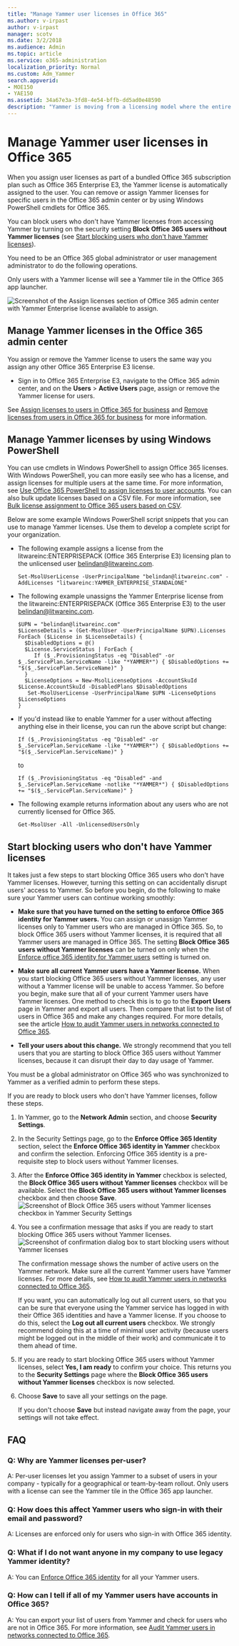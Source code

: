 ```yaml
---
title: "Manage Yammer user licenses in Office 365"
ms.author: v-irpast
author: v-irpast
manager: scotv
ms.date: 3/2/2018
ms.audience: Admin
ms.topic: article
ms.service: o365-administration
localization_priority: Normal
ms.custom: Adm_Yammer
search.appverid:
- MOE150
- YAE150
ms.assetid: 34a67e3a-3fd8-4e54-bffb-dd5ad0e48590
description: "Yammer is moving from a licensing model where the entire Office 365 subscription is licensed as a whole, to a model where you can assign licenses for each user. "
---
```


# Manage Yammer user licenses in Office 365

When you assign user licenses as part of a bundled Office 365 subscription plan such as Office 365 Enterprise E3, the Yammer license is automatically assigned to the user. You can remove or assign Yammer licenses for specific users in the Office 365 admin center or by using Windows PowerShell cmdlets for Office 365.
  
You can block users who don't have Yammer licenses from accessing Yammer by turning on the security setting **Block Office 365 users without Yammer licenses** (see [Start blocking users who don't have Yammer licenses](manage-yammer-user-licenses-in-office-365.md#StartBlocking)).
  
You need to be an Office 365 global administrator or user management administrator to do the following operations.
  
Only users with a Yammer license will see a Yammer tile in the Office 365 app launcher. 
  
![Screenshot of the Assign licenses section of Office 365 admin center with Yammer Enterprise license available to assign.](/Office365/Admin/media/33a074a6-6141-4293-89b2-17c0845c7020.png)
  
## Manage Yammer licenses in the Office 365 admin center

You assign or remove the Yammer license to users the same way you assign any other Office 365 Enterprise E3 license.
  
- Sign in to Office 365 Enterprise E3, navigate to the Office 365 admin center, and on the **Users** > **Active Users** page, assign or remove the Yammer license for users. 
    
See [Assign licenses to users in Office 365 for business](https://support.office.com/article/997596b5-4173-4627-b915-36abac6786dc) and [Remove licenses from users in Office 365 for business](https://support.office.com/article/9b497c85-d0a4-4735-80fa-d3565bc05bd1) for more information. 
  
## Manage Yammer licenses by using Windows PowerShell

You can use cmdlets in Windows PowerShell to assign Office 365 licenses. With Windows PowerShell, you can more easily see who has a license, and assign licenses for multiple users at the same time. For more information, see [Use Office 365 PowerShell to assign licenses to user accounts](https://go.microsoft.com/fwlink/?LinkID=613097). You can also bulk update licenses based on a CSV file. For more information, see [Bulk license assignment to Office 365 users based on CSV](https://go.microsoft.com/fwlink/?LinkId=717762).
  
Below are some example Windows PowerShell script snippets that you can use to manage Yammer licenses. Use them to develop a complete script for your organization.
  
- The following example assigns a license from the litwareinc:ENTERPRISEPACK (Office 365 Enterprise E3) licensing plan to the unlicensed user belindan@litwareinc.com.
    
  ```
  Set-MsolUserLicense -UserPrincipalName "belindan@litwareinc.com" -AddLicenses "litwareinc:YAMMER_ENTERPRISE_STANDALONE"
  ```

- The following example unassigns the Yammer Enterprise license from the litwareinc:ENTERPRISEPACK (Office 365 Enterprise E3) to the user belindan@litwareinc.com.
    
  ```
  $UPN = "belindan@litwareinc.com"
  $LicenseDetails = (Get-MsolUser -UserPrincipalName $UPN).Licenses
  ForEach ($License in $LicenseDetails) {
    $DisabledOptions = @()
    $License.ServiceStatus | ForEach {
       If ($_.ProvisioningStatus -eq "Disabled" -or  $_.ServicePlan.ServiceName -like "*YAMMER*") { $DisabledOptions += "$($_.ServicePlan.ServiceName)" } 
    }
    $LicenseOptions = New-MsolLicenseOptions -AccountSkuId $License.AccountSkuId -DisabledPlans $DisabledOptions
     Set-MsolUserLicense -UserPrincipalName $UPN -LicenseOptions $LicenseOptions
  }
  
  ```

- If you'd instead like to enable Yammer for a user without affecting anything else in their license, you can run the above script but change:
    
  ```
  If ($_.ProvisioningStatus -eq "Disabled" -or $_.ServicePlan.ServiceName -like "*YAMMER*") { $DisabledOptions += "$($_.ServicePlan.ServiceName)" }
  ```

    to
    
  ```
  If ($_.ProvisioningStatus -eq "Disabled" -and $_.ServicePlan.ServiceName -notlike "*YAMMER*") { $DisabledOptions += "$($_.ServicePlan.ServiceName)" }
  ```

- The following example returns information about any users who are not currently licensed for Office 365.
    
  ```
  Get-MsolUser -All -UnlicensedUsersOnly
  ```

## Start blocking users who don't have Yammer licenses
<a name="StartBlocking"> </a>

It takes just a few steps to start blocking Office 365 users who don't have Yammer licenses. However, turning this setting on can accidentally disrupt users' access to Yammer. So before you begin, do the following to make sure your Yammer users can continue working smoothly:
  
- **Make sure that you have turned on the setting to enforce Office 365 identity for Yammer users.** You can assign or unassign Yammer licenses only to Yammer users who are managed in Office 365. So, to block Office 365 users without Yammer licenses, it is required that all Yammer users are managed in Office 365. The setting **Block Office 365 users without Yammer licenses** can be turned on only when the [Enforce office 365 identity for Yammer users](enforce-office-365-identity-for-yammer-users.md) setting is turned on. 
    
- **Make sure all current Yammer users have a Yammer license.** When you start blocking Office 365 users without Yammer licenses, any user without a Yammer license will be unable to access Yammer. So before you begin, make sure that all of your current Yammer users have Yammer licenses. One method to check this is to go to the **Export Users** page in Yammer and export all users. Then compare that list to the list of users in Office 365 and make any changes required. For more details, see the article [How to audit Yammer users in networks connected to Office 365](audit-yammer-users-in-networks-connected-to-office-365.md).
    
- **Tell your users about this change.** We strongly recommend that you tell users that you are starting to block Office 365 users without Yammer licenses, because it can disrupt their day to day usage of Yammer. 
    
You must be a global administrator on Office 365 who was synchronized to Yammer as a verified admin to perform these steps.
  
If you are ready to block users who don't have Yammer licenses, follow these steps.
  
1. In Yammer, go to the **Network Admin** section, and choose **Security Settings**.
    
2. In the Security Settings page, go to the **Enforce Office 365 Identity** section, select the **Enforce Office 365 identity in Yammer** checkbox and confirm the selection. Enforcing Office 365 identity is a pre-requisite step to block users without Yammer licenses. 
    
3. After the **Enforce Office 365 identity in Yammer** checkbox is selected, the **Block Office 365 users without Yammer licenses** checkbox will be available. Select the **Block Office 365 users without Yammer licenses** checkbox and then choose **Save**.
    ![Screenshot of Block Office 365 users without Yammer licenses checkbox in Yammer Security Settings](/Office365/Admin/media/b29af1f2-cc46-42da-88d9-a9c4fc0ab1be.png)
  
4. You see a confirmation message that asks if you are ready to start blocking Office 365 users without Yammer licenses.
    ![Screenshot of confirmation dialog box to start blocking users without Yammer licenses](/Office365/Admin/media/1b6605a6-e84e-4f5f-9f66-78baeac5b50a.png)
  
    The confirmation message shows the number of active users on the Yammer network. Make sure all the current Yammer users have Yammer licenses. For more details, see [How to audit Yammer users in networks connected to Office 365](audit-yammer-users-in-networks-connected-to-office-365.md).
    
    If you want, you can automatically log out all current users, so that you can be sure that everyone using the Yammer service has logged in with their Office 365 identities and have a Yammer license. If you choose to do this, select the **Log out all current users** checkbox. We strongly recommend doing this at a time of minimal user activity (because users might be logged out in the middle of their work) and communicate it to them ahead of time. 
    
5. If you are ready to start blocking Office 365 users without Yammer licenses, select **Yes, I am ready** to confirm your choice. This returns you to the **Security Settings** page where the **Block Office 365 users without Yammer licenses** checkbox is now selected. 
    
6. Choose **Save** to save all your settings on the page. 
    
    If you don't choose **Save** but instead navigate away from the page, your settings will not take effect. 
    
## FAQ
<a name="StartBlocking"> </a>

### Q: Why are Yammer licenses per-user?

A: Per-user licenses let you assign Yammer to a subset of users in your company - typically for a geographical or team-by-team rollout. Only users with a license can see the Yammer tile in the Office 365 app launcher. 
  
### Q: How does this affect Yammer users who sign-in with their email and password?

A: Licenses are enforced only for users who sign-in with Office 365 identity.
  
### Q: What if I do not want anyone in my company to use legacy Yammer identity?

A: You can [Enforce Office 365 identity](enforce-office-365-identity-for-yammer-users.md) for all your Yammer users. 
  
### Q: How can I tell if all of my Yammer users have accounts in Office 365?

A: You can export your list of users from Yammer and check for users who are not in Office 365. For more information, see [Audit Yammer users in networks connected to Office 365](audit-yammer-users-in-networks-connected-to-office-365.md).
  

